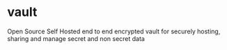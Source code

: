 # vault
Open Source Self Hosted end to end encrypted vault for securely hosting, sharing and manage secret and non secret data
